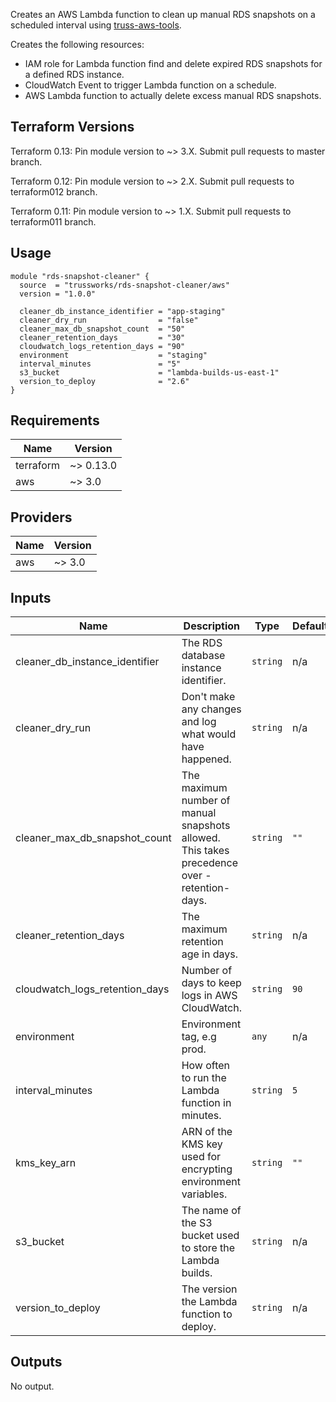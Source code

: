 Creates an AWS Lambda function to clean up manual RDS snapshots
on a scheduled interval using [truss-aws-tools](https://github.com/trussworks/truss-aws-tools).

Creates the following resources:

* IAM role for Lambda function find and delete expired RDS snapshots for a
  defined RDS instance.
* CloudWatch Event to trigger Lambda function on a schedule.
* AWS Lambda function to actually delete excess manual RDS snapshots.

## Terraform Versions

Terraform 0.13: Pin module version to ~> 3.X. Submit pull requests to master branch.

Terraform 0.12: Pin module version to ~> 2.X. Submit pull requests to terraform012 branch.

Terraform 0.11: Pin module version to ~> 1.X. Submit pull requests to terraform011 branch.

## Usage

```hcl
module "rds-snapshot-cleaner" {
  source  = "trussworks/rds-snapshot-cleaner/aws"
  version = "1.0.0"

  cleaner_db_instance_identifier = "app-staging"
  cleaner_dry_run                = "false"
  cleaner_max_db_snapshot_count  = "50"
  cleaner_retention_days         = "30"
  cloudwatch_logs_retention_days = "90"
  environment                    = "staging"
  interval_minutes               = "5"
  s3_bucket                      = "lambda-builds-us-east-1"
  version_to_deploy              = "2.6"
}
```

<!-- BEGINNING OF PRE-COMMIT-TERRAFORM DOCS HOOK -->
## Requirements

| Name | Version |
|------|---------|
| terraform | ~> 0.13.0 |
| aws | ~> 3.0 |

## Providers

| Name | Version |
|------|---------|
| aws | ~> 3.0 |

## Inputs

| Name | Description | Type | Default | Required |
|------|-------------|------|---------|:--------:|
| cleaner\_db\_instance\_identifier | The RDS database instance identifier. | `string` | n/a | yes |
| cleaner\_dry\_run | Don't make any changes and log what would have happened. | `string` | n/a | yes |
| cleaner\_max\_db\_snapshot\_count | The maximum number of manual snapshots allowed. This takes precedence over -retention-days. | `string` | `""` | no |
| cleaner\_retention\_days | The maximum retention age in days. | `string` | n/a | yes |
| cloudwatch\_logs\_retention\_days | Number of days to keep logs in AWS CloudWatch. | `string` | `90` | no |
| environment | Environment tag, e.g prod. | `any` | n/a | yes |
| interval\_minutes | How often to run the Lambda function in minutes. | `string` | `5` | no |
| kms\_key\_arn | ARN of the KMS key used for encrypting environment variables. | `string` | `""` | no |
| s3\_bucket | The name of the S3 bucket used to store the Lambda builds. | `string` | n/a | yes |
| version\_to\_deploy | The version the Lambda function to deploy. | `string` | n/a | yes |

## Outputs

No output.

<!-- END OF PRE-COMMIT-TERRAFORM DOCS HOOK -->
